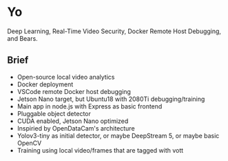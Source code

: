 # Yo
Deep Learning, Real-Time Video Security, Docker Remote Host Debugging, and Bears.

## Brief

* Open-source local video analytics
* Docker deployment
* VSCode remote Docker host debugging
* Jetson Nano target, but Ubuntu18 with 2080Ti debugging/training
* Main app in node.js with Express as basic frontend
* Pluggable object detector
* CUDA enabled, Jetson Nano optimized
* Inspiried by OpenDataCam's architecture
* Yolov3-tiny as initial detector, or maybe DeepStream 5, or maybe basic OpenCV
* Training using local video/frames that are tagged with vott
